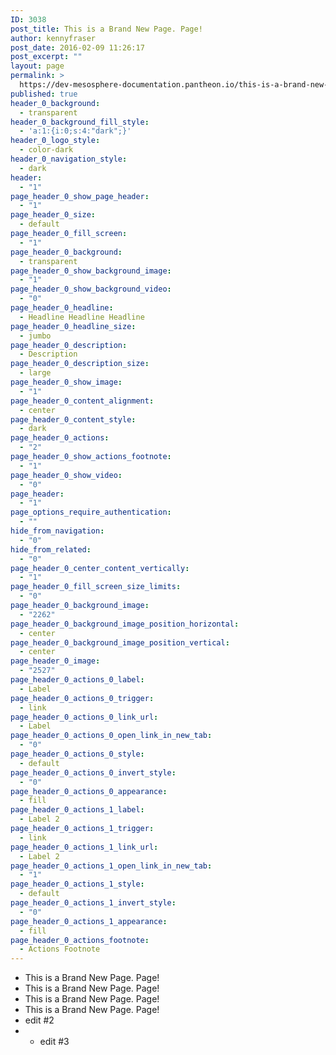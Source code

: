 ```yaml
---
ID: 3038
post_title: This is a Brand New Page. Page!
author: kennyfraser
post_date: 2016-02-09 11:26:17
post_excerpt: ""
layout: page
permalink: >
  https://dev-mesosphere-documentation.pantheon.io/this-is-a-brand-new-page-page/
published: true
header_0_background:
  - transparent
header_0_background_fill_style:
  - 'a:1:{i:0;s:4:"dark";}'
header_0_logo_style:
  - color-dark
header_0_navigation_style:
  - dark
header:
  - "1"
page_header_0_show_page_header:
  - "1"
page_header_0_size:
  - default
page_header_0_fill_screen:
  - "1"
page_header_0_background:
  - transparent
page_header_0_show_background_image:
  - "1"
page_header_0_show_background_video:
  - "0"
page_header_0_headline:
  - Headline Headline Headline
page_header_0_headline_size:
  - jumbo
page_header_0_description:
  - Description
page_header_0_description_size:
  - large
page_header_0_show_image:
  - "1"
page_header_0_content_alignment:
  - center
page_header_0_content_style:
  - dark
page_header_0_actions:
  - "2"
page_header_0_show_actions_footnote:
  - "1"
page_header_0_show_video:
  - "0"
page_header:
  - "1"
page_options_require_authentication:
  - ""
hide_from_navigation:
  - "0"
hide_from_related:
  - "0"
page_header_0_center_content_vertically:
  - "1"
page_header_0_fill_screen_size_limits:
  - "0"
page_header_0_background_image:
  - "2262"
page_header_0_background_image_position_horizontal:
  - center
page_header_0_background_image_position_vertical:
  - center
page_header_0_image:
  - "2527"
page_header_0_actions_0_label:
  - Label
page_header_0_actions_0_trigger:
  - link
page_header_0_actions_0_link_url:
  - Label
page_header_0_actions_0_open_link_in_new_tab:
  - "0"
page_header_0_actions_0_style:
  - default
page_header_0_actions_0_invert_style:
  - "0"
page_header_0_actions_0_appearance:
  - fill
page_header_0_actions_1_label:
  - Label 2
page_header_0_actions_1_trigger:
  - link
page_header_0_actions_1_link_url:
  - Label 2
page_header_0_actions_1_open_link_in_new_tab:
  - "1"
page_header_0_actions_1_style:
  - default
page_header_0_actions_1_invert_style:
  - "0"
page_header_0_actions_1_appearance:
  - fill
page_header_0_actions_footnote:
  - Actions Footnote
---
```

*   This is a Brand New Page. Page!
*   This is a Brand New Page. Page!
*   This is a Brand New Page. Page!
*   This is a Brand New Page. Page!
*   edit #2
*   *   edit #3
